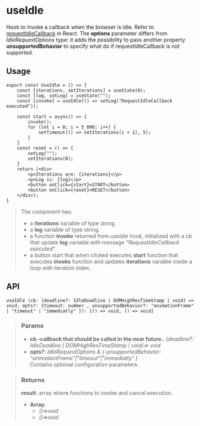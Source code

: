 # useIdle
Hook to invoke a callback when the browser is idle. Refer to [requestIdleCallback](https://developer.mozilla.org/en-US/docs/Web/API/Window/requestIdleCallback) in React. The __options__ parameter differs from _IdleRequestOptions_ type: it adds the possibility to pass another property __unsupportedBehavior__ to specify what do if requestIdleCallback is not supported.

## Usage

```tsx
export const UseIdle = () => {
	const [iterations, setIterations] = useState(0);
	const [log, setLog] = useState("");
	const [invoke] = useIdle(() => setLog("RequestIdleCallback executed"));

	const start = async() => {
		invoke();
		for (let i = 0; i < 5_000; i++) {
			setTimeout(() => setIterations(i + 1), 5);
		}
	}
	const reset = () => {
		setLog("");
		setIterations(0);
	}
	return (<div>
		<p>Iterations are: {iterations}</p>
		<p>Log is: {log}</p>
		<button onClick={start}>START</button>
		<button onClick={reset}>RESET</button>
	</div>);
}
```

> The component has:
> - a __iterations__ variable of type string.
> - a __log__ variable of type string.
> - a function __invoke__ returned from _useIdle_ hook, initialized with a cb that update __log__ variable with message _"RequestIdleCallback executed"_.
> - a button start that when clicked executes __start__ function that executes __invoke__ function and updates __iterations__ variable inside a loop with iteration index.


## API

```tsx
useIdle (cb: (deadline?: IdleDeadline | DOMHighResTimeStamp | void) => void, opts?: {timeout: number , unsupportedBehavior?: "animationFrame" | "timeout" | "immediatly" }): [() => void, () => void] 
```

> ### Params
>
> - __cb -callback that should be called in the near future.__: _(deadline?: IdleDeadline | DOMHighResTimeStamp | void)=> void_
> - __opts?__: _IdleRequestOptions & { unsupportedBehavior: "animationFrame"|"timeout"|"immediatly" }_  
Contains optional configuration parameters.
>

> ### Returns
>
> __result__: array where functions to invoke and cancel execution.
> - __Array__:  
>     - _()=>void_  
>     - _()=>void_  
>